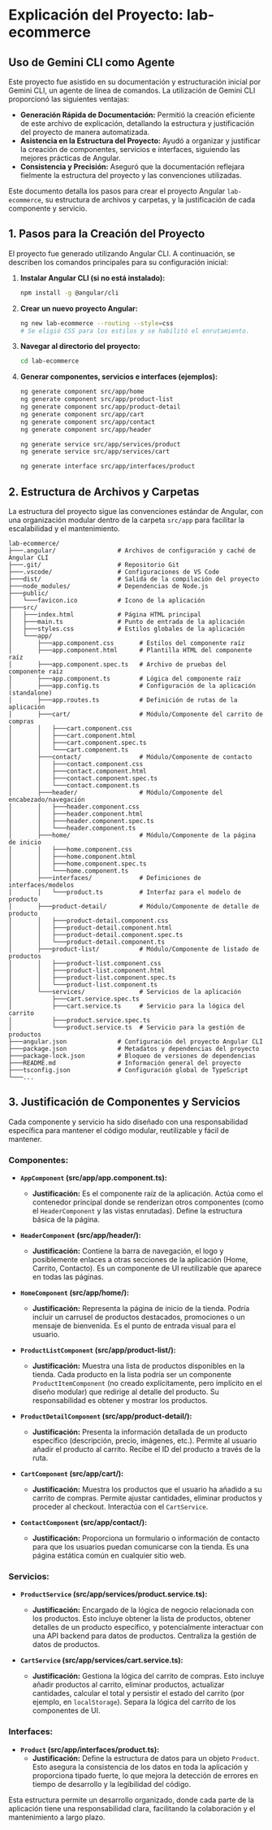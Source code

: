 # Explicación del Proyecto: lab-ecommerce

## Uso de Gemini CLI como Agente

Este proyecto fue asistido en su documentación y estructuración inicial por Gemini CLI, un agente de línea de comandos. La utilización de Gemini CLI proporcionó las siguientes ventajas:

*   **Generación Rápida de Documentación:** Permitió la creación eficiente de este archivo de explicación, detallando la estructura y justificación del proyecto de manera automatizada.
*   **Asistencia en la Estructura del Proyecto:** Ayudó a organizar y justificar la creación de componentes, servicios e interfaces, siguiendo las mejores prácticas de Angular.
*   **Consistencia y Precisión:** Aseguró que la documentación reflejara fielmente la estructura del proyecto y las convenciones utilizadas.



Este documento detalla los pasos para crear el proyecto Angular `lab-ecommerce`, su estructura de archivos y carpetas, y la justificación de cada componente y servicio.

## 1. Pasos para la Creación del Proyecto

El proyecto fue generado utilizando Angular CLI. A continuación, se describen los comandos principales para su configuración inicial:

1.  **Instalar Angular CLI (si no está instalado):**
    ```bash
    npm install -g @angular/cli
    ```

2.  **Crear un nuevo proyecto Angular:**
    ```bash
    ng new lab-ecommerce --routing --style=css
    # Se eligió CSS para los estilos y se habilitó el enrutamiento.
    ```

3.  **Navegar al directorio del proyecto:**
    ```bash
    cd lab-ecommerce
    ```

4.  **Generar componentes, servicios e interfaces (ejemplos):**
    ```bash
    ng generate component src/app/home
    ng generate component src/app/product-list
    ng generate component src/app/product-detail
    ng generate component src/app/cart
    ng generate component src/app/contact
    ng generate component src/app/header

    ng generate service src/app/services/product
    ng generate service src/app/services/cart

    ng generate interface src/app/interfaces/product
    ```

## 2. Estructura de Archivos y Carpetas

La estructura del proyecto sigue las convenciones estándar de Angular, con una organización modular dentro de la carpeta `src/app` para facilitar la escalabilidad y el mantenimiento.

```
lab-ecommerce/
├───.angular/                 # Archivos de configuración y caché de Angular CLI
├───.git/                     # Repositorio Git
├───.vscode/                  # Configuraciones de VS Code
├───dist/                     # Salida de la compilación del proyecto
├───node_modules/             # Dependencias de Node.js
├───public/
│   └───favicon.ico           # Icono de la aplicación
├───src/
│   ├───index.html            # Página HTML principal
│   ├───main.ts               # Punto de entrada de la aplicación
│   ├───styles.css            # Estilos globales de la aplicación
│   └───app/
│       ├───app.component.css       # Estilos del componente raíz
│       ├───app.component.html      # Plantilla HTML del componente raíz
│       ├───app.component.spec.ts   # Archivo de pruebas del componente raíz
│       ├───app.component.ts        # Lógica del componente raíz
│       ├───app.config.ts           # Configuración de la aplicación (standalone)
│       ├───app.routes.ts           # Definición de rutas de la aplicación
│       ├───cart/                   # Módulo/Componente del carrito de compras
│       │   ├───cart.component.css
│       │   ├───cart.component.html
│       │   ├───cart.component.spec.ts
│       │   └───cart.component.ts
│       ├───contact/                # Módulo/Componente de contacto
│       │   ├───contact.component.css
│       │   ├───contact.component.html
│       │   ├───contact.component.spec.ts
│       │   └───contact.component.ts
│       ├───header/                 # Módulo/Componente del encabezado/navegación
│       │   ├───header.component.css
│       │   ├───header.component.html
│       │   ├───header.component.spec.ts
│       │   └───header.component.ts
│       ├───home/                   # Módulo/Componente de la página de inicio
│       │   ├───home.component.css
│       │   ├───home.component.html
│       │   ├───home.component.spec.ts
│       │   └───home.component.ts
│       ├───interfaces/             # Definiciones de interfaces/modelos
│       │   └───product.ts          # Interfaz para el modelo de producto
│       ├───product-detail/         # Módulo/Componente de detalle de producto
│       │   ├───product-detail.component.css
│       │   ├───product-detail.component.html
│       │   ├───product-detail.component.spec.ts
│       │   └───product-detail.component.ts
│       ├───product-list/           # Módulo/Componente de listado de productos
│       │   ├───product-list.component.css
│       │   ├───product-list.component.html
│       │   ├───product-list.component.spec.ts
│       │   └───product-list.component.ts
│       └───services/               # Servicios de la aplicación
│           ├───cart.service.spec.ts
│           ├───cart.service.ts     # Servicio para la lógica del carrito
│           ├───product.service.spec.ts
│           └───product.service.ts  # Servicio para la gestión de productos
├───angular.json              # Configuración del proyecto Angular CLI
├───package.json              # Metadatos y dependencias del proyecto
├───package-lock.json         # Bloqueo de versiones de dependencias
├───README.md                 # Información general del proyecto
├───tsconfig.json             # Configuración global de TypeScript
└───...
```

## 3. Justificación de Componentes y Servicios

Cada componente y servicio ha sido diseñado con una responsabilidad específica para mantener el código modular, reutilizable y fácil de mantener.

### Componentes:

*   **`AppComponent` (src/app/app.component.ts):**
    *   **Justificación:** Es el componente raíz de la aplicación. Actúa como el contenedor principal donde se renderizan otros componentes (como el `HeaderComponent` y las vistas enrutadas). Define la estructura básica de la página.

*   **`HeaderComponent` (src/app/header/):**
    *   **Justificación:** Contiene la barra de navegación, el logo y posiblemente enlaces a otras secciones de la aplicación (Home, Carrito, Contacto). Es un componente de UI reutilizable que aparece en todas las páginas.

*   **`HomeComponent` (src/app/home/):**
    *   **Justificación:** Representa la página de inicio de la tienda. Podría incluir un carrusel de productos destacados, promociones o un mensaje de bienvenida. Es el punto de entrada visual para el usuario.

*   **`ProductListComponent` (src/app/product-list/):**
    *   **Justificación:** Muestra una lista de productos disponibles en la tienda. Cada producto en la lista podría ser un componente `ProductItemComponent` (no creado explícitamente, pero implícito en el diseño modular) que redirige al detalle del producto. Su responsabilidad es obtener y mostrar los productos.

*   **`ProductDetailComponent` (src/app/product-detail/):**
    *   **Justificación:** Presenta la información detallada de un producto específico (descripción, precio, imágenes, etc.). Permite al usuario añadir el producto al carrito. Recibe el ID del producto a través de la ruta.

*   **`CartComponent` (src/app/cart/):**
    *   **Justificación:** Muestra los productos que el usuario ha añadido a su carrito de compras. Permite ajustar cantidades, eliminar productos y proceder al checkout. Interactúa con el `CartService`.

*   **`ContactComponent` (src/app/contact/):**
    *   **Justificación:** Proporciona un formulario o información de contacto para que los usuarios puedan comunicarse con la tienda. Es una página estática común en cualquier sitio web.

### Servicios:

*   **`ProductService` (src/app/services/product.service.ts):**
    *   **Justificación:** Encargado de la lógica de negocio relacionada con los productos. Esto incluye obtener la lista de productos, obtener detalles de un producto específico, y potencialmente interactuar con una API backend para datos de productos. Centraliza la gestión de datos de productos.

*   **`CartService` (src/app/services/cart.service.ts):**
    *   **Justificación:** Gestiona la lógica del carrito de compras. Esto incluye añadir productos al carrito, eliminar productos, actualizar cantidades, calcular el total y persistir el estado del carrito (por ejemplo, en `localStorage`). Separa la lógica del carrito de los componentes de UI.

### Interfaces:

*   **`Product` (src/app/interfaces/product.ts):**
    *   **Justificación:** Define la estructura de datos para un objeto `Product`. Esto asegura la consistencia de los datos en toda la aplicación y proporciona tipado fuerte, lo que mejora la detección de errores en tiempo de desarrollo y la legibilidad del código.

Esta estructura permite un desarrollo organizado, donde cada parte de la aplicación tiene una responsabilidad clara, facilitando la colaboración y el mantenimiento a largo plazo.